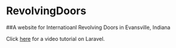 # RevolvingDoors
##A website for Internatioanl Revolving Doors in Evansville, Indiana

Click [here](https://laracasts.com/series/laravel-5-fundamentals/episodes/1) for a video tutorial on Laravel.
